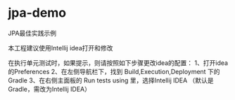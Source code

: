 # jpa-demo
JPA最佳实践示例

本工程建议使用Intellij idea打开和修改


在执行单元测试时，如果提示，则请按照如下步骤更改idea的配置：
1、打开idea的Preferences
2、在左侧导航栏下，找到 Build,Execution,Deployment 下的Gradle
3、在右侧主面板的 Run tests using 里，选择Intellij IDEA （默认是Gradle，需改为Intellij IDEA）

